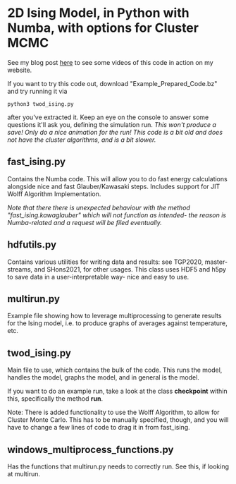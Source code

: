 # 2D Ising Model, in Python with Numba, with options for Cluster MCMC
See my blog post [here](https://straszaks.co.uk/?p=1364) to see some videos of this code in action on my website. 

If you want to try this code out, download "Example_Prepared_Code.bz" and try running it via
```
python3 twod_ising.py 
```
after you've extracted it. Keep an eye on the console to answer some questions it'll ask you, defining the simulation run. _This won't produce a save! Only do a nice animation for the run!_ _This code is a bit old and does not have the cluster algorithms, and is a bit slower._

## fast_ising.py
Contains the Numba code. This will allow you to do fast energy calculations
alongside nice and fast Glauber/Kawasaki steps. Includes support for JIT Wolff Algorithm Implementation.

_Note that there there is unexpected behaviour with the method "fast_ising.kawaglauber" which will
not function as intended- the reason is Numba-related and a request will be filed eventually._

## hdfutils.py 
Contains various utilities for writing data and results: see TGP2020, master-streams, and SHons2021, for other usages.
This class uses HDF5 and h5py to save data in a user-interpretable way- nice and easy to use.

## multirun.py 
Example file showing how to leverage multiprocessing to generate results for the Ising model, i.e. to 
produce graphs of averages against temperature, etc.

## twod_ising.py 
Main file to use, which contains the bulk of the code. This runs the model, handles the model, graphs the model,
and in general is the model. 

If you want to do an example run, take a look at the class **checkpoint** within this, specifically the method **run**.

Note: There is added functionality to use the Wolff Algorithm, to allow for Cluster Monte Carlo. This has to be manually specified, though, and you will have to change a few lines of code to drag it in from fast_ising. 

## windows_multiprocess_functions.py 
Has the functions that multirun.py needs to correctly run. See this, if looking at multirun.
